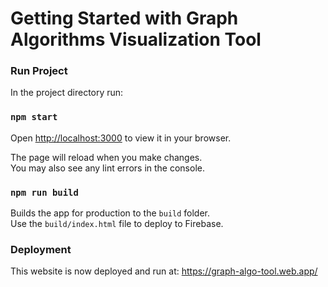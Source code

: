 # Getting Started with Graph Algorithms Visualization Tool

### Run Project

In the project directory run:

### `npm start`

Open [http://localhost:3000](http://localhost:3000) to view it in your browser.

The page will reload when you make changes.\
You may also see any lint errors in the console.

### `npm run build`

Builds the app for production to the `build` folder.\
Use the `build/index.html` file to deploy to Firebase.

### Deployment
This website is now deployed and run at: https://graph-algo-tool.web.app/
